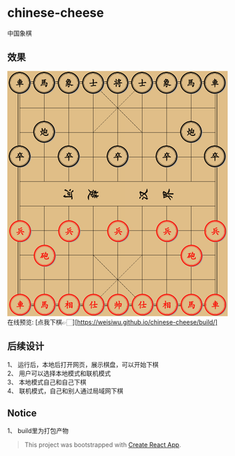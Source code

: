 # chinese-cheese
中国象棋

## 效果
![棋盘初始效果](./demo/chess-board.png "棋盘初始效果")  
在线预览: [点我下棋👉🏻][https://weisiwu.github.io/chinese-cheese/build/]

## 后续设计
1、 运行后，本地后打开网页，展示棋盘，可以开始下棋  
2、 用户可以选择本地模式和联机模式  
3、 本地模式自己和自己下棋  
4、 联机模式，自己和别人通过局域网下棋  

## Notice  
1、 build里为打包产物  

> This project was bootstrapped with [Create React App](https://github.com/facebook/create-react-app).   